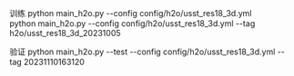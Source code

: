 
训练
python main_h2o.py  --config config/h2o/usst_res18_3d.yml  
python main_h2o.py  --config config/h2o/usst_res18_3d.yml  --tag h2o/usst_res18_3d_20231005


验证
python main_h2o.py  --test --config config/h2o/usst_res18_3d.yml --tag 20231110163120